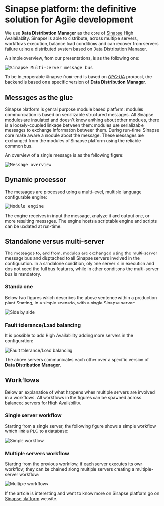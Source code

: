 # Sinapse platform: the definitive solution for Agile development

We use **Data Distribution Manager** as the core of [Sinapse](https://www.sinapsesystem.com) High Avalailablity.
Sinapse is able to distribute, across multiple servers, workflows execution, balance load conditions and can recover from servers failure using a distributed system based on Data Distribution Manager.

A simple overview, from our presentations, is as the following one:

<kbd>![Sinapse Multi-server message bus](/images/sinapse_overview.png?raw=true "Sinapse Multi-server message bus")</kbd>

To be interoperable Sinapse front-end is based on [OPC-UA](https://opcfoundation.org/about/opc-technologies/opc-ua/) protocol, the backend is based on a specific version of **Data Distribution Manager**.

## Messages as the glue

Sinapse platform is genral purpose module based platform: modules communication is based on serializable structured messages. 
All Sinapse modules are insulated and doesn't know anthing about other modules, there is a loosely-coupled linkage between them: modules use serializable messages to exchange information between them. During run-time, Sinapse core make aware a module about the message.
These messages are exchanged from the modules of Sinapse platform using the reliable common bus.

An overview of a single message is as the following figure:

<kbd>![Message overview](/images/message_overview.png?raw=true "Message overview")</kbd>

## Dynamic processor

The messages are processed using a multi-level, multiple language configurable engine:

<kbd>![Module engine](/images/module_engine.png?raw=true "Module engine")</kbd>

The engine receives in input the message, analyze it and output one, or more resulting messages. The engine hosts a scriptable engine and scripts can be updated at run-time.

## Standalone versus multi-server

The messages to, and from, modules are exchanged using the multi-server message bus and disptached to all Sinapse servers involved in the configuration.
In a sandalone condition, oly one server is in execution and dos not need the full bus features, while in other conditions the multi-server bus is mandatory.

### Standalone

Below two figures which describes the above sentence within a production plant.Starting, in a simple scenario, with a single Sinapse server:

![Side by side](/images/sinapse_sidebyside.png?raw=true "Side by side")

### Fault tolerance/Load balancing

It is possible to add High Availability adding more servers in the configuration:

![Fault tolerance/Load balancing](/images/sinapse_ft_lb.png?raw=true "Fault tolerance/Load balancing")

The above servers communicates each other over a specific version of **Data Distribution Manager**.

## Workflows

Below an explanation of what happens when multiple servers are involved in a workflows.
All workflows in the figures can be spawned across balanced servers for High Availability.

### Single server workflow

Starting from a single server, the following figure shows a simple workflow which link a PLC to a database:

![Simple workflow](/images/sinapse_workflow.png?raw=true "Simple workflow")

### Multiple servers workflow

Starting from the previous workflow, if each server executes its own workflow, they can be chained along multiple servers creating a multiple-server workflow:

![Multiple workflows](/images/sinapse_multiple_workflow.png?raw=true "Multiple workflows")


If the article is interesting and want to know more on Sinapse platform go on [Sinapse platform](https://sinapsesystem.com/) website.